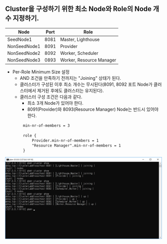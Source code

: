 ## Cluster을 구성하기 위한 최소 Node와 Role의 Node 개수 지정하기.

 Node | Port | Role 
-----|-----|-----
 SeedNode1 | 8081 | Master, Lighthouse 
 NonSeedNode1 | 8091 | Provider 
 NonSeedNode2 | 8092 | Worker, Scheduler 
 NonSeedNode3 | 0893 | Worker, Resource Manager 

- Per-Role Minimum Size 설정
   - AND 조건을 만족하기 전까지는 "Joining" 상태가 된다.
   - 클러스터가 구성된 이후 최소 개수는 무시된다(8091, 8092 포트 Node가 클러스터에서 제거된 후에도 클러스터는 유지된다).
   - 클러스터 구성 조건은 다음과 같다.
      - 최소 3개 Node가 있어야 한다.
	  - 8091(Provider)와 8093(Resource Manager) Node는 반드시 있어야 한다.
```
		min-nr-of-members = 3

		role {
			Provider.min-nr-of-members = 1
			"Resource Manager".min-nr-of-members = 1
		}
```
  ![](./Images/Mix_Minimum_Size.png)
